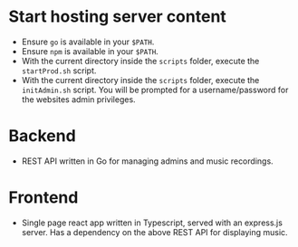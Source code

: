 # Start hosting server content
* Ensure `go` is available in your `$PATH`.
* Ensure `npm` is available in your `$PATH`.
* With the current directory inside the `scripts` folder, execute the `startProd.sh` script.
* With the current directory inside the `scripts` folder, execute the `initAdmin.sh` script. You will be prompted for a username/password for the websites admin privileges.

# Backend
* REST API written in Go for managing admins and music recordings.

# Frontend
* Single page react app written in Typescript, served with an express.js server. Has a dependency on the above REST API for displaying music.
